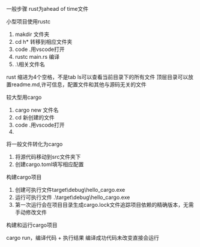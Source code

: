 一般步骤
rust为ahead of time文件

小型项目使用rustc
 1. makdir 文件夹
 2. cd h* 转移到相应文件夹
 3. code .用vscode打开
 4. rustc main.rs 编译
 5. .\相关文件名


rust 缩进为4个空格，不是tab
ls可以查看当前目录下的所有文件
顶层目录可以放置readme.md,许可信息，配置文件和其他与源码无关的文件

较大型用cargo

 1. cargo new 文件名
 2. cd 新创建的文件
 3. code .用vscode打开
 4. 

将一般文件转化为cargo

 1. 将源代码移动到src文件夹下
 2. 创建cargo.toml填写相应配置


构建cargo项目

 1. 创建可执行文件target\debug\hello_cargo.exe
 2. 运行可执行文件 .\target\debug\hello_cargo.exe
 3. 第一次运行会在项目目录生成cargo.lock文件追踪项目依赖的精确版本，无需手动修改文件
 

构建和运行cargo项目

cargo run，编译代码 + 执行结果
编译成功代码未改变直接会运行

 

<!--stackedit_data:
eyJoaXN0b3J5IjpbLTE1MjQ1NDExMTgsLTgzMTA4MDk0NCwxMz
EyOTc0NTU0LC0xOTg3NTA3MTg0LDE3MzE0MTc3OTRdfQ==
-->